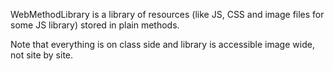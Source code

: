 WebMethodLibrary is a library of resources (like JS, CSS and image files for some JS library) stored in plain methods.

Note that everything is on class side and library is accessible image wide, not site by site.
